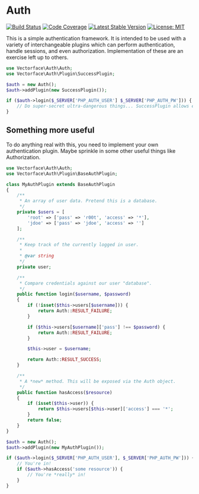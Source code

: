 # Auth

[![Build Status](https://travis-ci.org/Vectorface/auth.svg?branch=master)](https://travis-ci.org/Vectorface/auth)
[![Code Coverage](https://scrutinizer-ci.com/g/Vectorface/auth/badges/coverage.png?b=master)](https://scrutinizer-ci.com/g/Vectorface/auth/?branch=master)
[![Latest Stable Version](https://img.shields.io/packagist/v/vectorface/auth.svg)](https://packagist.org/packages/vectorface/auth)
[![License: MIT](https://img.shields.io/github/license/vectorface/auth.svg)](https://opensource.org/licenses/MIT)

This is a simple authentication framework. It is intended to be used with a variety of interchangeable plugins which can perform authentication, handle sessions, and even authorization. Implementation of these are an exercise left up to others.

```php
use Vectorface\Auth\Auth;
use Vectorface\Auth\Plugin\SuccessPlugin;

$auth = new Auth();
$auth->addPlugin(new SuccessPlugin());

if ($auth->login($_SERVER['PHP_AUTH_USER'] $_SERVER['PHP_AUTH_PW'])) {
	// Do super-secret ultra-dangerous things... SuccessPlugin allows everyone!
}
```


## Something more useful

To do anything real with this, you need to implement your own authentication plugin. Maybe sprinkle in some other useful things like Authorization.

```php
use Vectorface\Auth\Auth;
use Vectorface\Auth\Plugin\BaseAuthPlugin;

class MyAuthPlugin extends BaseAuthPlugin
{
	/**
	 * An array of user data. Pretend this is a database.
	 */
	private $users = [
		'root' => ['pass' => 'r00t', 'access' => '*'],
		'jdoe' => ['pass' => 'jdoe', 'access' => '']
	];

	/**
	 * Keep track of the currently logged in user.
	 *
	 * @var string
	 */
	private user;

	/**
	 * Compare credentials against our user "database".
	 */
	public function login($username, $password)
	{
		if (!isset($this->users[$username])) {
			return Auth::RESULT_FAILURE;
		}

		if ($this->users[$username]['pass'] !== $password) {
			return Auth::RESULT_FAILURE;
		}

		$this->user = $username;

		return Auth::RESULT_SUCCESS;
	}

	/**
	 * A *new* method. This will be exposed via the Auth object.
	 */
	public function hasAccess($resource)
	{
		if (isset($this->user)) {
			return $this->users[$this->user]['access'] === '*';
		}
		return false;
	}
}

$auth = new Auth();
$auth->addPlugin(new MyAuthPlugin());

if ($auth->login($_SERVER['PHP_AUTH_USER'], $_SERVER['PHP_AUTH_PW'])) {
	// You're in!
	if ($auth->hasAccess('some resource')) {
		// You're *really* in!
	}
}
```
